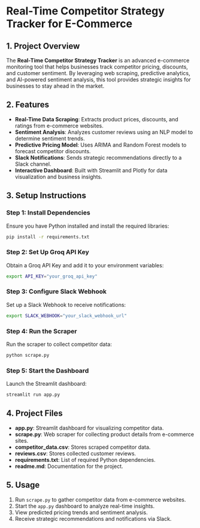 # Real-Time Competitor Strategy Tracker for E-Commerce

## 1. Project Overview
The **Real-Time Competitor Strategy Tracker** is an advanced e-commerce monitoring tool that helps businesses track competitor pricing, discounts, and customer sentiment. By leveraging web scraping, predictive analytics, and AI-powered sentiment analysis, this tool provides strategic insights for businesses to stay ahead in the market.

## 2. Features
- **Real-Time Data Scraping**: Extracts product prices, discounts, and ratings from e-commerce websites.
- **Sentiment Analysis**: Analyzes customer reviews using an NLP model to determine sentiment trends.
- **Predictive Pricing Model**: Uses ARIMA and Random Forest models to forecast competitor discounts.
- **Slack Notifications**: Sends strategic recommendations directly to a Slack channel.
- **Interactive Dashboard**: Built with Streamlit and Plotly for data visualization and business insights.

## 3. Setup Instructions

### Step 1: Install Dependencies
Ensure you have Python installed and install the required libraries:
```sh
pip install -r requirements.txt
```

### Step 2: Set Up Groq API Key
Obtain a Groq API Key and add it to your environment variables:
```sh
export API_KEY="your_groq_api_key"
```

### Step 3: Configure Slack Webhook
Set up a Slack Webhook to receive notifications:
```sh
export SLACK_WEBHOOK="your_slack_webhook_url"
```

### Step 4: Run the Scraper
Run the scraper to collect competitor data:
```sh
python scrape.py
```

### Step 5: Start the Dashboard
Launch the Streamlit dashboard:
```sh
streamlit run app.py
```

## 4. Project Files
- **app.py**: Streamlit dashboard for visualizing competitor data.
- **scrape.py**: Web scraper for collecting product details from e-commerce sites.
- **competitor_data.csv**: Stores scraped competitor data.
- **reviews.csv**: Stores collected customer reviews.
- **requirements.txt**: List of required Python dependencies.
- **readme.md**: Documentation for the project.

## 5. Usage
1. Run `scrape.py` to gather competitor data from e-commerce websites.
2. Start the `app.py` dashboard to analyze real-time insights.
3. View predicted pricing trends and sentiment analysis.
4. Receive strategic recommendations and notifications via Slack.
